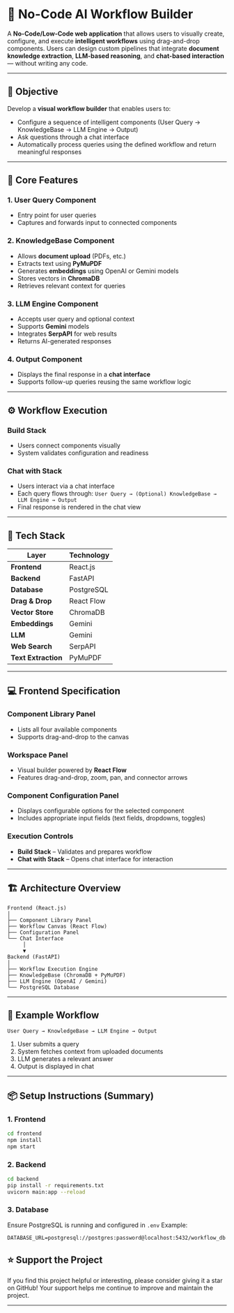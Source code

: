 # 🧩 No-Code AI Workflow Builder

A **No-Code/Low-Code web application** that allows users to visually create, configure, and execute **intelligent workflows** using drag-and-drop components.
Users can design custom pipelines that integrate **document knowledge extraction**, **LLM-based reasoning**, and **chat-based interaction** — without writing any code.

---

## 🚀 Objective

Develop a **visual workflow builder** that enables users to:

* Configure a sequence of intelligent components (User Query → KnowledgeBase → LLM Engine → Output)
* Ask questions through a chat interface
* Automatically process queries using the defined workflow and return meaningful responses

---

## 🧠 Core Features

### 1. **User Query Component**

* Entry point for user queries
* Captures and forwards input to connected components

### 2. **KnowledgeBase Component**

* Allows **document upload** (PDFs, etc.)
* Extracts text using **PyMuPDF**
* Generates **embeddings** using OpenAI or Gemini models
* Stores vectors in **ChromaDB**
* Retrieves relevant context for queries

### 3. **LLM Engine Component**

* Accepts user query and optional context
* Supports **Gemini** models
* Integrates **SerpAPI** for web results
* Returns AI-generated responses

### 4. **Output Component**

* Displays the final response in a **chat interface**
* Supports follow-up queries reusing the same workflow logic

---

## ⚙️ Workflow Execution

### **Build Stack**

* Users connect components visually
* System validates configuration and readiness

### **Chat with Stack**

* Users interact via a chat interface
* Each query flows through:
  `User Query → (Optional) KnowledgeBase → LLM Engine → Output`
* Final response is rendered in the chat view

---

## 🧰 Tech Stack

| Layer               | Technology          |
| ------------------- | ------------------- |
| **Frontend**        | React.js            |
| **Backend**         | FastAPI             |
| **Database**        | PostgreSQL          |
| **Drag & Drop**     | React Flow          |
| **Vector Store**    | ChromaDB            |
| **Embeddings**      | Gemini              |
| **LLM**             | Gemini              |
| **Web Search**      | SerpAPI             |
| **Text Extraction** | PyMuPDF             |

---

## 💻 Frontend Specification

### **Component Library Panel**

* Lists all four available components
* Supports drag-and-drop to the canvas

### **Workspace Panel**

* Visual builder powered by **React Flow**
* Features drag-and-drop, zoom, pan, and connector arrows

### **Component Configuration Panel**

* Displays configurable options for the selected component
* Includes appropriate input fields (text fields, dropdowns, toggles)

### **Execution Controls**

* **Build Stack** – Validates and prepares workflow
* **Chat with Stack** – Opens chat interface for interaction

---

## 🏗️ Architecture Overview

```
Frontend (React.js)
│
├── Component Library Panel
├── Workflow Canvas (React Flow)
├── Configuration Panel
└── Chat Interface
     │
     ▼
Backend (FastAPI)
│
├── Workflow Execution Engine
├── KnowledgeBase (ChromaDB + PyMuPDF)
├── LLM Engine (OpenAI / Gemini)
└── PostgreSQL Database
```

---

## 🧩 Example Workflow

```
User Query → KnowledgeBase → LLM Engine → Output
```

1. User submits a query
2. System fetches context from uploaded documents
3. LLM generates a relevant answer
4. Output is displayed in chat

---

## 📦 Setup Instructions (Summary)

### **1. Frontend**

```bash
cd frontend
npm install
npm start
```

### **2. Backend**

```bash
cd backend
pip install -r requirements.txt
uvicorn main:app --reload
```

### **3. Database**

Ensure PostgreSQL is running and configured in `.env`
Example:

```env
DATABASE_URL=postgresql://postgres:password@localhost:5432/workflow_db
```

## ⭐ Support the Project

If you find this project helpful or interesting, please consider giving it a star on GitHub! Your support helps me continue to improve and maintain the project.

---
